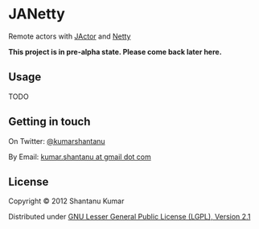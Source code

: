 # JANetty

Remote actors with [JActor](https://github.com/laforge49/JActor) and [Netty](http://netty.io/)

**This project is in pre-alpha state. Please come back later here.**

## Usage

TODO


## Getting in touch

On Twitter: [@kumarshantanu](https://twitter.com/#!/kumarshantanu)

By Email: [kumar.shantanu at gmail dot com](mailto:kumar.shantanu@gmail.com)


## License

Copyright © 2012 Shantanu Kumar

Distributed under [GNU Lesser General Public License (LGPL), Version 2.1](http://www.gnu.org/licenses/lgpl-2.1.txt)